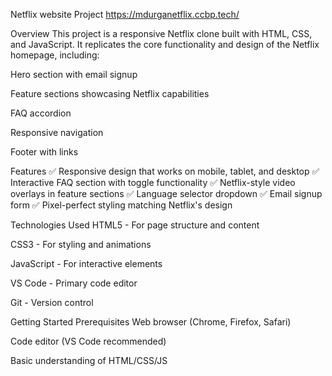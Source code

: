 Netflix website Project
https://mdurganetflix.ccbp.tech/

Overview
This project is a responsive Netflix clone built with HTML, CSS, and JavaScript. It replicates the core functionality and design of the Netflix homepage, including:

Hero section with email signup

Feature sections showcasing Netflix capabilities

FAQ accordion

Responsive navigation

Footer with links

Features
✅ Responsive design that works on mobile, tablet, and desktop
✅ Interactive FAQ section with toggle functionality
✅ Netflix-style video overlays in feature sections
✅ Language selector dropdown
✅ Email signup form
✅ Pixel-perfect styling matching Netflix's design

Technologies Used
HTML5 - For page structure and content

CSS3 - For styling and animations

JavaScript - For interactive elements

VS Code - Primary code editor

Git - Version control

Getting Started
Prerequisites
Web browser (Chrome, Firefox, Safari)

Code editor (VS Code recommended)

Basic understanding of HTML/CSS/JS
